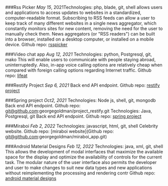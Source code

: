 ###Rss Picker
_May 15_, 2021Technologies: php, blade, git, shell
allows users and applications to access updates to websites in a standardized, computer-readable
format. Subscribing to RSS feeds can allow a user to keep track of many different websites in a single
news aggregator, which constantly monitors sites for new content, removing the need for the user to
manually check them. News aggregators (or "RSS readers") can be built into a browser, installed on a
desktop computer, or installed on a mobile device.
Github repo: [rsspicker](git@github.com:georgegoldman/rsspicker.git)

###Video chat app
_Aug 12, 2021_
Technologies: python, Postgresql, git, mako
This will enable users to communicate with people staying abroad, uninterruptedly. Also, in-app
voice calling options are relatively cheap when compared with foreign calling options regarding
Internet traffic.
Github repo: [lifeat](git@github.com:georgegoldman/lifeat.git)

###Restify Project
_Sep 6, 2021_
Back end API endpoint.
Github repo: [restify project](git@github.com:georgegoldman/spring-project.git)

###Spring project
_Oct2, 2021_
Technologies: Node js, shell, git, mongodb
Back end API endpoint.
Github repo: git@github.com:georgegoldman/project_restify.git
Technologies: Java, Postgresql, git
Back end API endpoint.
Github repo: [spring project](git@github.com:georgegoldman/spring-project.git)

###Miraboi
_Feb 2, 2022_
Technologies: javascript, html, git, shell
Celebrity website.
Github repo: [miraboi website](Github repo: git@github.com:georgegoldman/miraboi_app.git)

###Android Material Designs
_Feb 12, 2022_
Technologies: java, xml, git, shell
This allows the development of modal interfaces that maximize the available space for the display
and optimize the availability of controls for the current task. The modular nature of the user
interface also permits the developer and user to make changes to suit new data types and new
applications without reimplementing the processing and rendering contr
Github repo: [android material designs](git@github.com:georgegoldman/andriodmaterial101.git)
